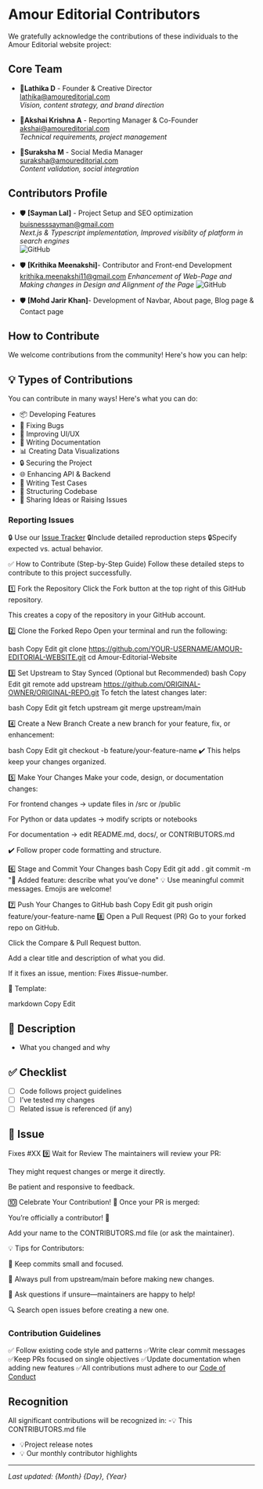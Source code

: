 # Amour Editorial Contributors

We gratefully acknowledge the contributions of these individuals to the Amour Editorial website project:

## Core Team

- 🧠**Lathika D** - Founder & Creative Director  
  [lathika@amoureditorial.com](mailto:lathika@amoureditorial.com)  
  *Vision, content strategy, and brand direction*

- 🧠**Akshai Krishna A** - Reporting Manager & Co-Founder  
  [akshai@amoureditorial.com](mailto:akshai@amoureditorial.com)  
  *Technical requirements, project management*

- 🧠**Suraksha M** - Social Media Manager  
  [suraksha@amoureditorial.com](mailto:suraksha@amoureditorial.com)  
  *Content validation, social integration*

## Contributors Profile

- 🛡️ **[Sayman Lal]** - Project Setup and SEO optimization  
  [buisnesssayman@gmail.com](mailto:buisnesssayman@gmail.com)  
  *Next.js & Typescript implementation, Improved visiblity of platform in search engines*  
  ![GitHub](https://img.shields.io/badge/GitHub-YourUsername-blue?logo=github)

- 🛡️ **[Krithika Meenakshi]**- Contributor and Front-end Development
    [krithika.meenakshi11@gmail.com](mailto:krithika.meenakshi11@gmail.com)
    *Enhancement of Web-Page and Making changes in Design and Alignment of the Page*
    ![GitHub](https://img.shields.io/badge/GitHub-YourUsername-blue?logo=github)

- 🛡️ **[Mohd Jarir Khan]**- Development of Navbar, About page, Blog page & Contact page 



## How to Contribute

We welcome contributions from the community! Here's how you can help:

## 💡 Types of Contributions

You can contribute in many ways! Here's what you can do:

- 📦 Developing Features
- 🐞 Fixing Bugs
- 🧠 Improving UI/UX
- 🧾 Writing Documentation
- 📊 Creating Data Visualizations
- 🔒 Securing the Project
- 🌐 Enhancing API & Backend
- 🧪 Writing Test Cases
- 📁 Structuring Codebase
- 🧠 Sharing Ideas or Raising Issues


### Reporting Issues
🔒 Use our [Issue Tracker](https://github.com/lolpanda2004/Amour-Editorial-Website/issues)
🔒Include detailed reproduction steps
🔒Specify expected vs. actual behavior.


✅ How to Contribute (Step-by-Step Guide)
Follow these detailed steps to contribute to this project successfully.

1️⃣ Fork the Repository
Click the Fork button at the top right of this GitHub repository.

This creates a copy of the repository in your GitHub account.


2️⃣ Clone the Forked Repo
Open your terminal and run the following:

bash
Copy
Edit
git clone https://github.com/YOUR-USERNAME/AMOUR-EDITORIAL-WEBSITE.git
cd Amour-Editorial-Website


3️⃣ Set Upstream to Stay Synced (Optional but Recommended)
bash
Copy
Edit
git remote add upstream https://github.com/ORIGINAL-OWNER/ORIGINAL-REPO.git
To fetch the latest changes later:

bash
Copy
Edit
git fetch upstream
git merge upstream/main


4️⃣ Create a New Branch
Create a new branch for your feature, fix, or enhancement:

bash
Copy
Edit
git checkout -b feature/your-feature-name
✔️ This helps keep your changes organized.


5️⃣ Make Your Changes
Make your code, design, or documentation changes:

For frontend changes → update files in /src or /public

For Python or data updates → modify scripts or notebooks

For documentation → edit README.md, docs/, or CONTRIBUTORS.md

✔️ Follow proper code formatting and structure.


6️⃣ Stage and Commit Your Changes
bash
Copy
Edit
git add .
git commit -m "🔧 Added feature: describe what you’ve done"
💡 Use meaningful commit messages. Emojis are welcome!


7️⃣ Push Your Changes to GitHub
bash
Copy
Edit
git push origin feature/your-feature-name
8️⃣ Open a Pull Request (PR)
Go to your forked repo on GitHub.

Click the Compare & Pull Request button.

Add a clear title and description of what you did.

If it fixes an issue, mention: Fixes #issue-number.

📌 Template:

markdown
Copy
Edit

## 📌 Description
- What you changed and why

## ✅ Checklist
- [ ] Code follows project guidelines
- [ ] I’ve tested my changes
- [ ] Related issue is referenced (if any)

## 🔗 Issue
Fixes #XX
9️⃣ Wait for Review
The maintainers will review your PR:

They might request changes or merge it directly.

Be patient and responsive to feedback.

🔟 Celebrate Your Contribution! 🎉
Once your PR is merged:

You’re officially a contributor! 🙌

Add your name to the CONTRIBUTORS.md file (or ask the maintainer).



💡 Tips for Contributors:

📁 Keep commits small and focused.

🎯 Always pull from upstream/main before making new changes.

💬 Ask questions if unsure—maintainers are happy to help!

🔍 Search open issues before creating a new one.



### Contribution Guidelines
✅ Follow existing code style and patterns
✅Write clear commit messages
✅Keep PRs focused on single objectives
✅Update documentation when adding new features
✅All contributions must adhere to our [Code of Conduct](#)

## Recognition
All significant contributions will be recognized in:
-💡 This CONTRIBUTORS.md file
- 💡Project release notes
- 💡 Our monthly contributor highlights

---

*Last updated: {Month} {Day}, {Year}*

